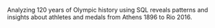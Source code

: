 Analyzing 120 years of Olympic history using SQL reveals patterns and insights about athletes and medals
from Athens 1896 to Rio 2016.
